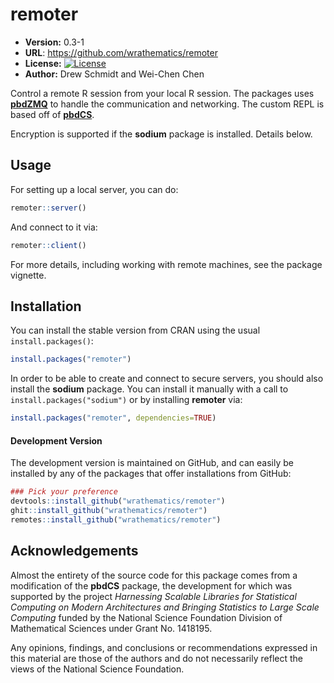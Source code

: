 # remoter

* **Version:** 0.3-1
* **URL**: https://github.com/wrathematics/remoter
* **License:** [![License](http://img.shields.io/badge/license-BSD%202--Clause-orange.svg?style=flat)](http://opensource.org/licenses/BSD-2-Clause)
* **Author:** Drew Schmidt and Wei-Chen Chen


Control a remote R session from your local R session.  The packages uses [**pbdZMQ**](https://github.com/snoweye/pbdZMQ) to handle the communication and networking. The custom REPL is based off of [**pbdCS**](https://github.com/wrathematics/pbdCS).

Encryption is supported if the **sodium** package is installed.  Details below.



## Usage

For setting up a local server, you can do:

```r
remoter::server()
```

And connect to it via:

```r
remoter::client()
```

For more details, including working with remote machines, see the package vignette.



## Installation

You can install the stable version from CRAN using the usual `install.packages()`:

```r
install.packages("remoter")
```

In order to be able to create and connect to secure servers, you should also install the **sodium** package.  You can install it manually with a call to `install.packages("sodium")` or by installing **remoter** via:

```r
install.packages("remoter", dependencies=TRUE)
```


#### Development Version

The development version is maintained on GitHub, and can easily be installed by any of the packages that offer installations from GitHub:

```r
### Pick your preference
devtools::install_github("wrathematics/remoter")
ghit::install_github("wrathematics/remoter")
remotes::install_github("wrathematics/remoter")
```



## Acknowledgements

Almost the entirety of the source code for this package comes from a modification of the **pbdCS** package, the development for which was supported by the project *Harnessing Scalable Libraries for Statistical Computing on Modern Architectures and Bringing Statistics to Large Scale Computing* funded by the National Science Foundation Division of Mathematical Sciences under Grant No. 1418195.

Any  opinions,  findings,  and  conclusions  or  recommendations expressed  in  this  material  are those  of  the  authors  and  do  not necessarily  reflect  the  views  of  the  National  Science Foundation.
